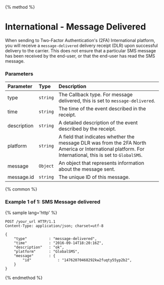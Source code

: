 {% method %}
# International - Message Delivered
When sending to Two-Factor Authentication's (2FA) International platform, you will receive a `message-delivered` delivery receipt (DLR) upon successful delivery to the carrier. This does not ensure that a particular SMS message has been received by the end-user, or that the end-user has read the SMS message.

### Parameters
| Parameter             | Type     | Description                                                                                                                                                                                                                                                                                                                                                         |
|:----------------------|:---------|:--------------------------------------------------------------------------------------------------------------------------------------------------------------------------------------------------------------------------------------------------------------------------------------------------------------------------------------------------------------------|
| type                  | `string` | The Callback type. For message delivered, this is set to `message-delivered`.                                                                                                                                                                                                                                                                                                                                                    |
| time                  | `string`  | The time of the event described in the receipt.                                                                                                                                                                                                                                                                                                                      |
| description           | `string` | A detailed description of the event described by the receipt.                                                                                                                                                                                                                                                                                                        |
| platform           | `string` | A field that indicates whether the message DLR was from the 2FA North America or International platform. For International, this is set to `GlobalSMS`.                                                                                                                                                                                                                                                                                             |
| message           | `Object` | An object that represents information about the message sent.                                                                                                                                                                                                                                                                                             |
| message.id            | `string` | The unique ID of this message.                                                                                                                                                                                                                                                                                           |

{% common %}

### Example 1 of 1: SMS Message delivered

{% sample lang='http' %}

```http
POST /your_url HTTP/1.1
Content-Type: application/json; charset=utf-8

{
    "type"          : "message-delivered",
    "time"          : "2016-09-14T18:20:16Z",
    "description"   : "ok",
    "platform"      : "GlobalSMS",
    "message"       : {
        "id"            : "14762070468292kw2fuqty55yp2b2",
    }
}
```

{% endmethod %}
